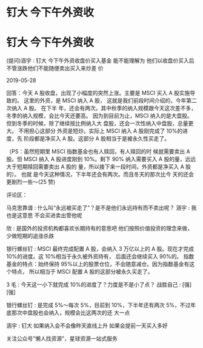 # 钉大 今下午外资收

# 钉大 今下午外资收

(提问)涵宇 : 钉大 今下午外资收盘价买入基金 能不能理解为 他们以收盘价买入后 不管涨跌他们不能随便卖出买入来炒差 价

2019-05-28

回答：今天 A 股收盘，出现了小幅度的突然上涨。主要是 MSCI 买入 A 股实施导致的。 这里的外资，是 MSCI 纳入 A 股， 这就是我们前段时间介绍的，今年第二次纳入 A 股。 在下半 年，还会有两次。其中秋季的纳入规模跟今天这次差不多， 冬季的纳入规模，会比今天还要高。 因为到目前为止，MSCI 纳入的是大盘股。但到冬季的时候，除了继续按比例纳入大 盘股，还会一次性纳入中盘股，总量更大。 不用担心这部分 外资是短炒。实际上 MSCI 纳入 A 股刚完成了 10%的进度，先 阶段都是净买入 A 股。这部分 A 股相当于是被永久性买走了。

（PS：虽然短期里 MSCI 指数基金也有人赎回，有人赎回的时 候就需要卖出 A 股。但 MSCI 纳入 A 股进度刚到 10%。剩下 90% 纳入需要买入 A 股的量，远远大于短期赎回需要卖出 A 股的 量，所以接下来一段时间，外资都是净买入 A 股的）。 也就 是今天这种情况，下半年还会有两次。而且冬天的那次比今 天的还会更剧烈一些～(25 赞)

评论区：

马克思靠谱 : 什么叫“永远被买走了”？是不是他们永远持有而不卖出呢？ 涵宇 : 我也是这意思 不会买进卖出管他呢

欣 : 是国外的投资机构都喜欢长期持有的意思吧 他们按照价值投资的理念来做，少做短期的追涨杀跌

银行螺丝钉 : MSCI 最终完成配置 A 股，会纳入 3 万亿以上的 A 股。现在才完成 10%的进度。这 10%相当于永久被外资持有， 后面还会继续买入 90%的。 指数基金的特点：始终保持 95%以上的股票仓位，不会随意减仓。因为指数基金有这个特点， 所以相当于 MSCI 配置 A 股的这部分被永久买走了。

3 毛 : 今天这一小下就完成 10%的进度了？力度是不是小了点？ 战胜自己 : [强][强]

银行螺丝钉 : 是完成 5%～每次 5%，目前到 10%，下半年还有两次 5%，不过年底那次中盘股也会纳入，规模会比这两次的还 大一点

涵宇 : 钉大 如果纳入会不会像昨天直线上升 如果会提前一天买入多好

关注公众号"懒人找资源"，星球资源一站式服务